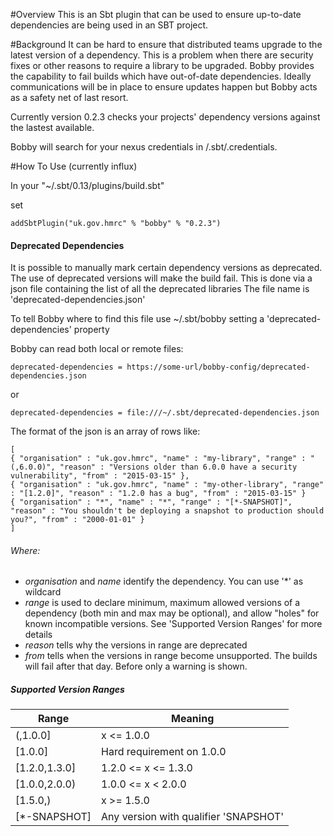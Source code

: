 #Overview
This is an Sbt plugin that can be used to ensure up-to-date dependencies are being used in an SBT project.

#Background
It can be hard to ensure that distributed teams upgrade to the latest version of a dependency. This is a problem when there are security fixes or other reasons to require a library to be upgraded. Bobby provides the capability to fail builds which have out-of-date dependencies. Ideally communications will be in place to ensure updates happen but Bobby acts as a safety net of last resort.

Currently version 0.2.3 checks your projects' dependency versions against the lastest available.

Bobby will search for your nexus credentials in /.sbt/.credentials.

#How To Use (currently influx)

In your "~/.sbt/0.13/plugins/build.sbt"

set
```
addSbtPlugin("uk.gov.hmrc" % "bobby" % "0.2.3")
```


#### Deprecated Dependencies

It is possible to manually mark certain dependency versions as deprecated. The use of deprecated versions will make the build fail.
This is done via a json file containing the list of all the deprecated libraries
The file name is 'deprecated-dependencies.json'

To tell Bobby where to find this file use ~/.sbt/bobby setting a 'deprecated-dependencies' property

Bobby can read both local or remote files:
```
deprecated-dependencies = https://some-url/bobby-config/deprecated-dependencies.json
```
or
```
deprecated-dependencies = file:///~/.sbt/deprecated-dependencies.json
```


The format of the json is an array of rows like:
```
[
{ "organisation" : "uk.gov.hmrc", "name" : "my-library", "range" : "(,6.0.0)", "reason" : "Versions older than 6.0.0 have a security vulnerability", "from" : "2015-03-15" },
{ "organisation" : "uk.gov.hmrc", "name" : "my-other-library", "range" : "[1.2.0]", "reason" : "1.2.0 has a bug", "from" : "2015-03-15" }
{ "organisation" : "*", "name" : "*", "range" : "[*-SNAPSHOT]", "reason" : "You shouldn't be deploying a snapshot to production should you?", "from" : "2000-01-01" }
]
```

###### Where:
* _organisation_ and _name_ identify the dependency. You can use '*' as wildcard
* _range_ is used to declare minimum, maximum allowed versions of a dependency (both min and max may be optional), and allow "holes" for known incompatible versions. See 'Supported Version Ranges' for more details
* _reason_ tells why the versions in range are deprecated
* _from_ tells when the versions in range become unsupported. The builds will fail after that day. Before only a warning is shown.


##### Supported Version Ranges
| Range  | Meaning  |
|---|---|
| (,1.0.0]  | x <= 1.0.0  |
| [1.0.0]  | Hard requirement on 1.0.0  |
| [1.2.0,1.3.0]  | 1.2.0 <= x <= 1.3.0  |
| [1.0.0,2.0.0)  | 1.0.0 <= x < 2.0.0  |
| [1.5.0,)  | x >= 1.5.0  |
| [*-SNAPSHOT] | Any version with qualifier 'SNAPSHOT' |






